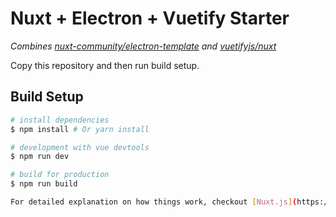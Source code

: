 # Nuxt + Electron + Vuetify Starter

*Combines [nuxt-community/electron-template](https://github.com/nuxt-community/electron-template) and [vuetifyjs/nuxt](https://github.com/vuetifyjs/nuxt)*

Copy this repository and then run build setup.

## Build Setup

``` bash
# install dependencies
$ npm install # Or yarn install

# development with vue devtools
$ npm run dev

# build for production
$ npm run build

For detailed explanation on how things work, checkout [Nuxt.js](https://github.com/nuxt/nuxt.js), [Electron.js](https://electronjs.org/), and [electron-builder](https://www.electron.build/).
